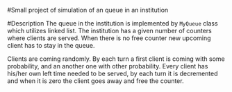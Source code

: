 #Small project of simulation of an queue in an institution


#Description
The queue in the institution is implemented by `MyQueue` class which utilizes linked list. The institution has a given number of counters where clients are served. When there is no free counter new upcoming client has to stay in the queue.

Clients are coming randomly. By each turn a first client is coming with some probability, and an another one with other probability. Every client has his/her own left time needed to be served, by each turn it is decremented and when it is zero the client goes away and free the counter.
